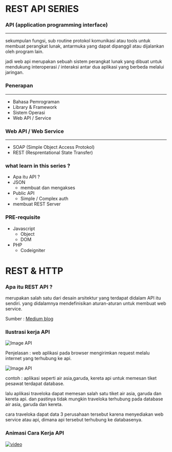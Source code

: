 # REST API SERIES

### API (application programming interface)

<hr>

sekumpulan fungsi, sub routine protokol komunikasi atau tools untuk membuat perangkat lunak, antarmuka yang dapat dipanggil atau dijalankan oleh program lain.

jadi web api merupakan sebuah sistem perangkat lunak yang dibuat untuk mendukung interoperasi / interaksi antar dua aplikasi yang berbeda melalui jaringan.

### Penerapan

<hr>

- Bahasa Pemrograman
- Library & Framework
- Sistem Operasi
- Web API / Service

### Web API / Web Service

<hr>

- SOAP (Simple Object Access Protokol)
- REST (Resprentational State Transfer)

### what learn in this series ?

- Apa itu API ?
- JSON
  - membuat dan mengakses
- Public API
  - Simple / Complex auth
- membuat REST Server

### PRE-requisite

- Javascript
  - Object
  - DOM
- PHP
  - Codeigniter

# REST & HTTP

### Apa itu REST API ?

merupakan salah satu dari desain arsitektur yang terdapat didalam API itu sendiri. yang didalamnya mendefinisikan aturan-aturan untuk membuat web service.

Sumber : [Medium blog](https://medium.com/jagoanhosting/perbedaan-antara-api-rest-api-dan-restful-api-6a66d655a6c2)

### Ilustrasi kerja API

![Image API](https://qph.fs.quoracdn.net/main-qimg-b25c8bc4358041078b82e729781079e5-pjlq)

Penjelasan : web aplikasi pada browser mengirimkan request melalu internet yang terhubung ke api.

![Image API](https://miro.medium.com/max/1400/1*tHDBnx21dn4LCA4CDxAbew.png)

contoh : aplikasi seperti air asia,garuda, kereta api untuk memesan tiket pesawat terdapat database.

lalu aplikasi traveloka dapat memesan salah satu tiket air asia, garuda dan kereta api. dan pastinya tidak mungkin traveloka terhubung pada database air asia, garuda dan kereta.

cara traveloka dapat data 3 perusahaan tersebut karena menyediakan web service atau api, dimana api tersebut terhubung ke databasenya.

### Animasi Cara Kerja API

[![video](https://i3.ytimg.com/vi/s7wmiS2mSXY/maxresdefault.jpg)](https://www.youtube.com/embed/s7wmiS2mSXY)
